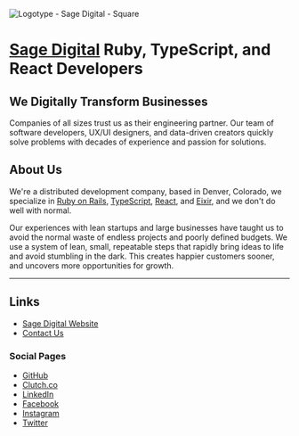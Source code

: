 ![Logotype - Sage Digital - Square](https://user-images.githubusercontent.com/676428/147601190-265b477a-d9c8-4973-8d3b-7ce1f7e99b70.png)


# [Sage Digital](https://www.sagedigital.com/) Ruby, TypeScript, and React Developers

## We Digitally Transform Businesses

Companies of all sizes trust us as their engineering partner. Our team of software developers, UX/UI designers, and data-driven creators quickly solve problems with decades of experience and passion for solutions.

## About Us

We're a distributed development company, based in Denver, Colorado, we specialize in [Ruby on Rails](https://rubyonrails.org/), [TypeScript](https://www.typescriptlang.org/), [React](https://reactjs.org/), and [Eixir](https://elixir-lang.org/), and we don't do well with normal.

Our experiences with lean startups and large businesses have taught us to avoid the normal waste of endless projects and poorly defined budgets. We use a system of lean, small, repeatable steps that rapidly bring ideas to life and avoid stumbling in the dark. This creates happier customers sooner, and uncovers more opportunities for growth.

---


## Links

* [Sage Digital Website](https://www.sagedigital.com/)
* [Contact Us](https://www.sagedigital.com/#contact)

### Social Pages

* [GitHub](https://github.com/sagedigital)
* [Clutch.co](https://clutch.co/profile/sagedigitalcom)
* [LinkedIn](https://www.linkedin.com/company/sagedigitalco)
* [Facebook](https://www.facebook.com/SageDigitalCom/)
* [Instagram](https://www.instagram.com/sagedigitalcom/)
* [Twitter](https://twitter.com/sagedigitalcom/)

